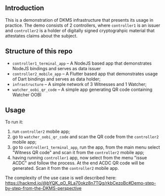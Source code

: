 ## Introduction

This is a demonstration of DKMS infrastructure that presents its usage in practice. The demo consists of 2 controllers, where `controller1` is an issuer and `controller2` is a holder of digitally signed cryptograhpic material that attestates claims about the subject.

## Structure of this repo

- `controller1_terminal_app` – A NodeJS based app that demonstrates NodeJS bindings and serves as data issuer
- `controller2_mobile_app` – A Flutter based app that demonstrates usage of Dart bindings and serves as data holder;
- `infrastructure` – A simple network of 3 Witnesses and 1 Watcher;
- `watcher_oobi_qr_code` – A simple app generating QR code containing Watcher OOBI

## Usage

To run it:
1. run `controller2` mobile app;
2. go to `watcher_oobi_qr_code` and scan the QR code from the `controller2` mobile app;
3. go to `controller1_terminal_app`, run the app, from the main menu select "Witness QR code" and scan it from the `controller2` mobile app;
4. having running `controller1` app, now select from the menu "issue ACDC" and follow the process. At the end ACDC QR code will be generated. Scan it from the `controller2` mobile app.

The complexity of the use case is well described here: https://hackmd.io/@bYQK_qO_RLa70okz8n7TQg/rkbCezoBc#Demo-step-by-step-from-the-DKMS-perspective
